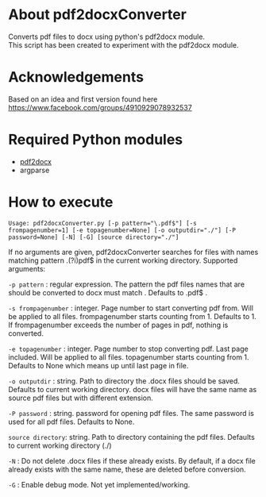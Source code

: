 # About pdf2docxConverter

Converts pdf files to docx using python's pdf2docx module.  
This script has been created to experiment with the pdf2docx module.


# Acknowledgements
Based on an idea and first version found here https://www.facebook.com/groups/4910929078932537


# Required Python modules
  - [pdf2docx](https://pypi.org/project/pdf2docx/)
  - argparse



# How to execute
``Usage: pdf2docxConverter.py [-p pattern="\.pdf$"] [-s frompagenumber=1] [-e topagenumber=None] [-o outputdir="./"] [-P password=None] [-N] [-G] [source directory="./"]``

If no arguments are given, pdf2docxConverter searches for files with names matching pattern \.(?i)pdf$ in the current working directory. Supported arguments:

``-p pattern`` : regular expression. The pattern the pdf files names that are should be converted to docx must match . Defaults to \.pdf$ .

``-s frompagenumber`` : integer. Page number to start converting pdf from. Will be applied to all files. frompagenumber starts counting from 1. Defaults to 1. If frompagenumber exceeds the number of pages in pdf, nothing is converted.

``-e topagenumber`` : integer. Page number to stop converting pdf. Last page included. Will be applied to all files. topagenumber starts counting from 1. Defaults to None which means up until last page in file.

``-o outputdir`` : string. Path to directory the .docx files should be saved. Defaults to current working directory. docx files will have the same name as source pdf files but with different extension.

``-P password`` : string. password for opening pdf files. The same password is used for all pdf files. Defaults to None.

``source directory``: string. Path to directory containing the pdf files. Defaults to current working directory (./)

``-N`` : Do not delete .docx files if these already exists. By default, if a docx file already exists with the same name, these are deleted before conversion.

``-G`` : Enable debug mode. Not yet implemented/working.

